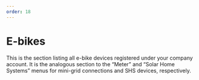 ```yaml
---
order: 18
---
```


# E-bikes

This is the section listing all e-bike devices registered under your company account. It is the analogous section to the “Meter” and “Solar Home Systems” menus for mini-grid connections and SHS devices, respectively.
